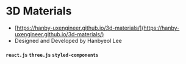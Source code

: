 # 3D Materials

- [https://hanby-uxengineer.github.io/3d-materials/](https://hanby-uxengineer.github.io/3d-materials/)
- Designed and Developed by Hanbyeol Lee

#### `react.js` `three.js` `styled-components`